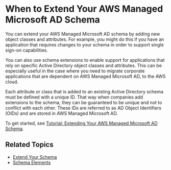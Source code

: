 # When to Extend Your AWS Managed Microsoft AD Schema<a name="ms_ad_schema_when_to_extend"></a>

You can extend your AWS Managed Microsoft AD schema by adding new object classes and attributes\. For example, you might do this if you have an application that requires changes to your schema in order to support single sign\-on capabilities\. 

You can also use schema extensions to enable support for applications that rely on specific Active Directory object classes and attributes\. This can be especially useful in the case where you need to migrate corporate applications that are dependent on AWS Managed Microsoft AD, to the AWS cloud\.

Each attribute or class that is added to an existing Active Directory schema must be defined with a unique ID\. That way when companies add extensions to the schema, they can be guaranteed to be unique and not to conflict with each other\. These IDs are referred to as AD Object Identifiers \(OIDs\) and are stored in AWS Managed Microsoft AD\.

To get started, see [Tutorial: Extending Your AWS Managed Microsoft AD Schema](ms_ad_tutorial_extend_schema.md)\.

## Related Topics<a name="schemaextend_related"></a>
+ [Extend Your Schema](ms_ad_schema_extensions.md)
+ [Schema Elements](ms_ad_key_concepts_schema.md#ms_ad_schema_elements)